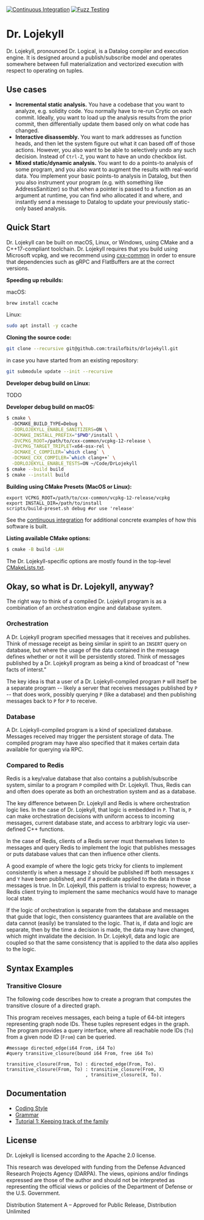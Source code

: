[![Continuous Integration](https://github.com/trailofbits/DrLojekyll/workflows/Continuous%20Integration/badge.svg?branch=master)](https://github.com/trailofbits/DrLojekyll/actions?query=workflow%3A%22Continuous+Integration%22+branch%3Amaster)
[![Fuzz Testing](https://github.com/trailofbits/DrLojekyll/workflows/Fuzz%20Testing/badge.svg?branch=master)](https://github.com/trailofbits/DrLojekyll/actions?query=workflow%3A%22Fuzz+Testing%22+branch%3Amaster)

# Dr. Lojekyll

Dr. Lojekyll, pronounced Dr. Logical, is a Datalog compiler and execution
engine. It is designed around a publish/subscribe model and operates
somewhere between full materialization and vectorized execution with respect
to operating on tuples.

## Use cases

 * **Incremental static analysis.** You have a codebase that you want to analyze, e.g. solidity code. You normally have to re-run Crytic on each commit. Ideally, you want to load up the analysis results from the prior commit, then differentially update them based only on what code has changed.
 * **Interactive disassembly.** You want to mark addresses as function heads, and then let the system figure out what it can based off of those actions. However, you also want to be able to selectively undo any such decision. Instead of `Ctrl-Z`, you want to have an undo checkbox list.
 * **Mixed static/dynamic analysis.** You want to do a points-to analysis of some program, and you also want to augment the results with real-world data. You implement your basic points-to analysis in Datalog, but then you also instrument your program (e.g. with something like AddressSanitizer) so that when a pointer is passed to a function as an argument at runtime, you can find who allocated it and where, and instantly send a message to Datalog to update your previously static-only based analysis.

## Quick Start

Dr. Lojekyll can be built on macOS, Linux, or Windows, using CMake and a
C++17-compliant toolchain. Dr. Lojekyll requires that you build using Microsoft
vcpkg, and we recommend using [cxx-common](https://github.com/lifting-bits/cxx-common)
in order to ensure that dependencies such as gRPC and FlatBuffers are at the
correct versions.

**Speeding up rebuilds:**

macOS:

```bash
brew install ccache
```

Linux:

```bash
sudo apt install -y ccache
```

**Cloning the source code:**
```bash
git clone --recursive git@github.com:trailofbits/drlojekyll.git
```

in case you have started from an existing repository:

```bash
git submodule update --init --recursive
```

**Developer debug build on Linux:**

TODO

**Developer debug build on macOS:**
```bash
$ cmake \                                          
  -DCMAKE_BUILD_TYPE=Debug \
  -DDRLOJEKYLL_ENABLE_SANITIZERS=ON \
  -DCMAKE_INSTALL_PREFIX="$PWD"/install \
  -DVCPKG_ROOT=/path/to/cxx-common/vcpkg-12-release \
  -DVCPKG_TARGET_TRIPLET=x64-osx-rel \
  -DCMAKE_C_COMPILER=`which clang` \
  -DCMAKE_CXX_COMPILER=`which clang++` \
  -DDRLOJEKYLL_ENABLE_TESTS=ON ~/Code/DrLojekyll
$ cmake --build build
$ cmake --install build
```

**Building using CMake Presets (MacOS or Linux):**
```
export VCPKG_ROOT=/path/to/cxx-common/vcpkg-12-release/vcpkg
export INSTALL_DIR=/path/to/install
scripts/build-preset.sh debug #or use 'release'
```


See the [continuous integration](.github/workflows/ci.yml) for
additional concrete examples of how this software is built.

**Listing available CMake options:**
```bash
$ cmake -B build -LAH
```

The Dr. Lojekyll-specific options are mostly found in the top-level
[CMakeLists.txt](CMakeLists.txt).


## Okay, so what is Dr. Lojekyll, anyway?

The right way to think of a compiled Dr. Lojekyll program is as a combination of
an orchestration engine and database system.

### Orchestration
A Dr. Lojekyll program specified messages that it receives and publishes. Think of
message receipt as being similar in spirit to an `INSERT` query on database, but where
the usage of the data contained in the message defines whether or not it will be
persistently stored. Think of messages published by a Dr. Lojekyll program as being
a kind of broadcast of "new facts of interst."

The key idea is that a user of a Dr. Lojekyll-compiled program `P` will itself be a separate
program -- likely a server that receives messages published by `P` -- that does work,
possibly querying `P` (like a database) and then publishing messages back to `P` for `P`
to receive.

### Database
A Dr. Lojekyll-compiled program is a kind of specialized database. Messages received may trigger
the persistent storage of data. The compiled program may have also specified that it makes
certain data available for querying via RPC.

### Compared to Redis
Redis is a key/value database that also contains a publish/subscribe system, similar to a program
`P` compiled with Dr. Lojekyll. Thus, Redis can and often does operate as both an orchestration
system and as a database.

The key difference between Dr. Lojekyll and Redis is where orchestration logic lies. In the case of
Dr. Lojekyll, that logic is embedded in `P`. That is, `P` can make orchestration decisions with uniform
access to incoming messages, current database state, and access to arbitrary logic via user-defined
C++ functions.

In the case of Redis, clients of a Redis server must themselves listen to messages and query Redis
to implement the logic that publishes messages or puts database values that can then influence other
clients.

A good example of where the logic gets tricky for clients to implement consistently is when a message
`Z` should be published iff both messages `X` and `Y` have been published, and if a predicate applied
to the data in those messages is true. In Dr. Lojekyll, this pattern is trivial to express; however, a Redis
client trying to implement the same mechanics would have to manage local state.

If the logic of orchestration is separate from the database and messages that guide that logic, then
consistency guarantees that are available on the data cannot (easily) be translated to the logic. That is,
if data and logic are separate, then by the time a decision is made, the data may have changed, which
might invalidate the decision. In Dr. Lojekyll, data and logic are coupled so that the same consistency
that is applied to the data also applies to the logic.

## Syntax Examples

### Transitive Closure
The following code describes how to create a program that computes the
transitive closure of a directed graph.

This program receives messages, each being a tuple of 64-bit integers
representing graph node IDs. These tuples represent edges in the graph. The
program provides a query interface, where all reachable node IDs (`To`) from
a given node ID (`From`) can be queried.

```eclipse
#message directed_edge(i64 From, i64 To)
#query transitive_closure(bound i64 From, free i64 To)

transitive_closure(From, To) : directed_edge(From, To).
transitive_closure(From, To) : transitive_closure(From, X)
                             , transitive_closure(X, To).
```

## Documentation
 
 * [Coding Style](docs/CodingStyle.md) 
 * [Grammar](docs/Grammar.md)
 * [Tutorial 1: Keeping track of the family](docs/Tutorial/1_KeepingTrackOfTheFamily.md)

## License
Dr. Lojekyll is licensed according to the Apache 2.0 license.

This research was developed with funding from the Defense Advanced Research Projects Agency (DARPA). The views, opinions and/or findings expressed are those of the author and should not be interpreted as representing the official views or policies of the Department of Defense or the U.S. Government.

Distribution Statement A – Approved for Public Release, Distribution Unlimited
